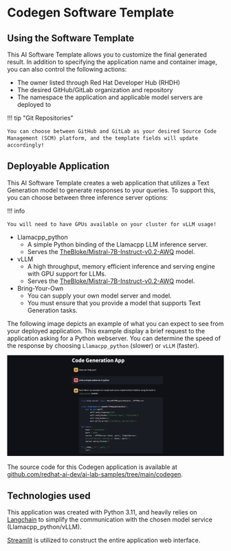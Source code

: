 <!-- Original Recipe README: https://github.com/containers/ai-lab-recipes/blob/main/recipes/natural_language_processing/codegen/README.md
-->

# **Codegen Software Template**

## **Using the Software Template**

This AI Software Template allows you to customize the final generated result. In addition to specifying the application name and container image, you can also control the following actions:

- The owner listed through Red Hat Developer Hub (RHDH)
- The desired GitHub/GitLab organization and repository
- The namespace the application and applicable model servers are deployed to

!!! tip "Git Repositories"

    You can choose between GitHub and GitLab as your desired Source Code Management (SCM) platform, and the template fields will update accordingly!


## **Deployable Application**

This AI Software Template creates a web application that utilizes a Text Generation model to generate responses to your queries. To support this, you can choose between three inference server options:

!!! info

    You will need to have GPUs available on your cluster for vLLM usage!

- Llamacpp_python
  - A simple Python binding of the Llamacpp LLM inference server.
  - Serves the [TheBloke/Mistral-7B-Instruct-v0.2-AWQ](https://huggingface.co/TheBloke/Mistral-7B-Instruct-v0.2-AWQ) model.
- vLLM
  - A high throughput, memory efficient inference and serving engine with GPU support for LLMs.
  - Serves the [TheBloke/Mistral-7B-Instruct-v0.2-AWQ](https://huggingface.co/TheBloke/Mistral-7B-Instruct-v0.2-AWQ) model.
- Bring-Your-Own
  - You can supply your own model server and model.
  - You must ensure that you provide a model that supports Text Generation tasks.


The following image depicts an example of what you can expect to see from your deployed application. This example display a brief request to the application asking for a Python webserver. You can determine the speed of the response by choosing `Llamacpp_python` (slower) or `vLLM` (faster).

![Example of Application](./images/codegen.png)

The source code for this Codegen application is available at [github.com/redhat-ai-dev/ai-lab-samples/tree/main/codegen](https://github.com/redhat-ai-dev/ai-lab-samples/tree/main/codegen).

## **Technologies used**

This application was created with Python 3.11, and heavily relies on [Langchain](https://python.langchain.com/docs/introduction/) to simplify the communication with the chosen model service (Llamacpp_python/vLLM).

[Streamlit](https://streamlit.io/) is utilized to construct the entire application web interface.